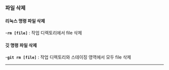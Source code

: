 ### 파일 삭제

#### 리눅스 명령 파일 삭제
-**`rm [file]`** : 작업 디렉토리에서 file 삭제

#### 깃 명령 파일 삭제
-**`git rm [file]`** : 작업 디렉토리와 스테이징 영역에서 모두 file 삭제


---
